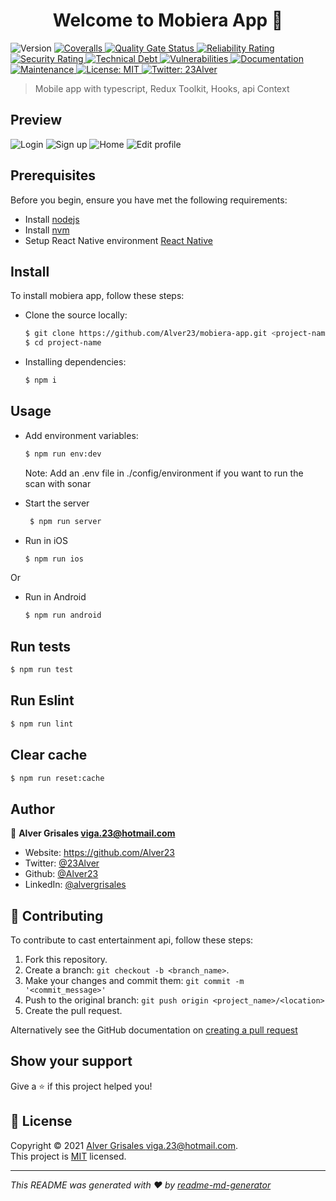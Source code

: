 <h1 align="center">Welcome to Mobiera App 👋</h1>
<p>
  <img alt="Version" src="https://img.shields.io/badge/version-0.3.0-blue.svg?cacheSeconds=2592000" />
  <a href="https://coveralls.io/github/Alver23/mobiera-app?branch=main" target="_blank">
    <img alt="Coveralls" src="https://coveralls.io/repos/github/Alver23/mobiera-app/badge.svg?branch=main" />
  </a>
  <a href="http://ec2-3-214-224-80.compute-1.amazonaws.com:9000/dashboard?id=mobiera-app" target="_blank">
    <img alt="Quality Gate Status" src="http://ec2-3-214-224-80.compute-1.amazonaws.com:9000/api/project_badges/measure?project=mobiera-app&metric=alert_status" />
  </a>
  <a href="http://ec2-3-214-224-80.compute-1.amazonaws.com:9000/dashboard?id=mobiera-app" target="_blank">
    <img alt="Reliability Rating" src="http://ec2-3-214-224-80.compute-1.amazonaws.com:9000/api/project_badges/measure?project=mobiera-app&metric=reliability_rating" />
  </a>
  <a href="http://ec2-3-214-224-80.compute-1.amazonaws.com:9000/dashboard?id=mobiera-app" target="_blank">
    <img alt="Security Rating" src="http://ec2-3-214-224-80.compute-1.amazonaws.com:9000/api/project_badges/measure?project=mobiera-app&metric=security_rating" />
  </a>
  <a href="http://ec2-3-214-224-80.compute-1.amazonaws.com:9000/dashboard?id=mobiera-app" target="_blank">
    <img alt="Technical Debt" src="http://ec2-3-214-224-80.compute-1.amazonaws.com:9000/api/project_badges/measure?project=mobiera-app&metric=sqale_index" />
  </a>
  <a href="http://ec2-3-214-224-80.compute-1.amazonaws.com:9000/dashboard?id=mobiera-app" target="_blank">
    <img alt="Vulnerabilities" src="http://ec2-3-214-224-80.compute-1.amazonaws.com:9000/api/project_badges/measure?project=mobiera-app&metric=vulnerabilities" />
  </a>
  <a href="https://github.com/Alver23/mobiera-app#readme" target="_blank">
    <img alt="Documentation" src="https://img.shields.io/badge/documentation-yes-brightgreen.svg" />
  </a>
  <a href="https://github.com/Alver23/mobiera-app/graphs/commit-activity" target="_blank">
    <img alt="Maintenance" src="https://img.shields.io/badge/Maintained%3F-yes-green.svg" />
  </a>
  <a href="https://github.com/Alver23/mobiera-app/blob/master/LICENSE" target="_blank">
    <img alt="License: MIT" src="https://img.shields.io/github/license/Alver23/Mobiera App" />
  </a>
  <a href="https://twitter.com/23Alver" target="_blank">
    <img alt="Twitter: 23Alver" src="https://img.shields.io/twitter/follow/23Alver.svg?style=social" />
  </a>
  
</p>

> Mobile app with typescript, Redux Toolkit, Hooks, api Context

## Preview
![Login](./docs/images/login.png)
![Sign up](./docs/images/sign-up.png)
![Home](./docs/images/home.png)
![Edit profile](./docs/images/edit-profile.png)

## Prerequisites

Before you begin, ensure you have met the following requirements:
* Install [nodejs](https://nodejs.org/es/download/)
* Install [nvm](https://github.com/nvm-sh/nvm#installing-and-updating)
* Setup React Native environment [React Native](https://reactnative.dev/docs/environment-setup)

## Install
To install mobiera app, follow these steps:
* Clone the source locally:
  ```bash
  $ git clone https://github.com/Alver23/mobiera-app.git <project-name>
  $ cd project-name
  ``` 
* Installing dependencies:
  ```bash
  $ npm i
  ```

## Usage
* Add environment variables:
  ```bash
  $ npm run env:dev
  ```
  Note: Add an .env file in ./config/environment if you want to run the scan with sonar


* Start the server
   ```bash
    $ npm run server
    ```

* Run in iOS
  ```sh
  $ npm run ios
  ```

Or
* Run in Android
  ```sh
  $ npm run android
  ```

## Run tests

  ```sh
  $ npm run test
  ```

## Run Eslint

  ```sh
  $ npm run lint
  ```

## Clear cache
  ```sh
  $ npm run reset:cache
  ```

## Author

👤 **Alver Grisales <viga.23@hotmail.com>**

* Website: https://github.com/Alver23
* Twitter: [@23Alver](https://twitter.com/23Alver)
* Github: [@Alver23](https://github.com/Alver23)
* LinkedIn: [@alvergrisales](https://linkedin.com/in/alvergrisales)

## 🤝 Contributing

To contribute to cast entertainment api, follow these steps:
1. Fork this repository.
2. Create a branch: `git checkout -b <branch_name>`.
3. Make your changes and commit them: `git commit -m '<commit_message>'`
4. Push to the original branch: `git push origin <project_name>/<location>`
5. Create the pull request.

Alternatively see the GitHub documentation on [creating a pull request](https://help.github.com/en/github/collaborating-with-issues-and-pull-requests/creating-a-pull-request)

## Show your support

Give a ⭐️ if this project helped you!

## 📝 License

Copyright © 2021 [Alver Grisales <viga.23@hotmail.com>](https://github.com/Alver23).<br />
This project is [MIT](https://github.com/Alver23/mobiera-app/blob/master/LICENSE) licensed.

***
_This README was generated with ❤️ by [readme-md-generator](https://github.com/kefranabg/readme-md-generator)_
